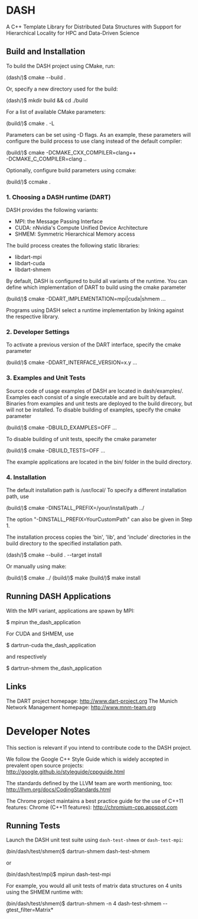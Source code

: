 DASH
====

A C++ Template Library for Distributed Data Structures with Support
for Hierarchical Locality for HPC and Data-Driven Science

Build and Installation
----------------------

To build the DASH project using CMake, run:

  (dash/)$ cmake --build .

Or, specify a new directory used for the build:

  (dash/)$ mkdir build && cd ./build

For a list of available CMake parameters: 

  (build/)$ cmake . -L

Parameters can be set using -D flags. As an example, these parameters
will configure the build process to use clang instead of the default
compiler:

  (build/)$ cmake -DCMAKE_CXX_COMPILER=clang++ \
                       -DCMAKE_C_COMPILER=clang .. 

Optionally, configure build parameters using ccmake:

  (build/)$ ccmake .

### 1. Choosing a DASH runtime (DART)

DASH provides the following variants:

  - MPI: the Message Passing Interface
  - CUDA: nNvidia's Compute Unified Device Architecture
  - SHMEM: Symmetric Hierarchical Memory access

The build process creates the following static libraries:

  - libdart-mpi
  - libdart-cuda
  - libdart-shmem

By default, DASH is configured to build all variants of the runtime.
You can define which implementation of DART to build using the cmake
parameter

  (build/)$ cmake -DDART_IMPLEMENTATION=mpi|cuda|shmem ... 

Programs using DASH select a runtime implementation by linking against the
respective library. 

### 2. Developer Settings

To activate a previous version of the DART interface, specify the
cmake parameter

  (build/)$ cmake -DDART_INTERFACE_VERSION=x.y ... 

### 3. Examples and Unit Tests

Source code of usage examples of DASH are located in dash/examples/.
Examples each consist of a single executable and are built by default.
Binaries from examples and unit tests are deployed to the build direcory,
but will not be installed.
To disable building of examples, specify the cmake parameter

  (build/)$ cmake -DBUILD_EXAMPLES=OFF ... 

To disable building of unit tests, specify the cmake parameter

  (build/)$ cmake -DBUILD_TESTS=OFF ... 

The example applications are located in the bin/ folder in the build
directory.

### 4. Installation

The default installation path is /usr/local/
To specify a different installation path, use

  (build/)$ cmake -DINSTALL_PREFIX=/your/install/path ../

The option "-DINSTALL_PREFIX=YourCustomPath" can also be given in Step 1.

The installation process copies the 'bin', 'lib', and 'include' directories
in the build directory to the specified installation path.

  (dash/)$ cmake --build . --target install

Or manually using make:

  (build/)$ cmake <build options> ../
  (build/)$ make
  (build/)$ make install

Running DASH Applications
-------------------------

With the MPI variant, applications are spawn by MPI:

  $ mpirun the_dash_application

For CUDA and SHMEM, use

  $ dartrun-cuda the_dash_application

and respectively

  $ dartrun-shmem the_dash_application

Links
-----

The DART project homepage: http://www.dart-project.org
The Munich Network Management homepage: http://www.mnm-team.org

Developer Notes
===============

This section is relevant if you intend to contribute code to the DASH project.

We follow the Google C++ Style Guide which is widely accepted in prevalent open source projects:
http://google.github.io/styleguide/cppguide.html

The standards defined by the LLVM team are worth mentioning, too:
http://llvm.org/docs/CodingStandards.html

The Chrome project maintains a best practice guide for the use of C++11 features:
Chrome (C++11 features): http://chromium-cpp.appspot.com

Running Tests
-------------

Launch the DASH unit test suite using <code>dash-test-shmem</code> or <code>dash-test-mpi</code>:

  (bin/dash/test/shmem)$ dartrun-shmem <dartrun options> dash-test-shmem <gtest options>

or

  (bin/dash/test/mpi)$ mpirun <MPI options> dash-test-mpi <gtest options>

For example, you would all unit tests of matrix data structures on 4 units using the SHMEM runtime
with:

  (bin/dash/test/shmem)$ dartrun-shmem -n 4 dash-test-shmem --gtest_filter=Matrix*

